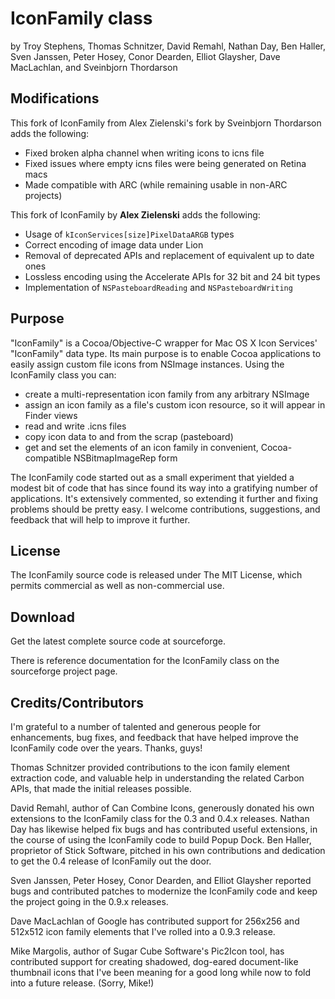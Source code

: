 # IconFamily class

by Troy Stephens, Thomas Schnitzer, David Remahl, Nathan Day, Ben Haller, Sven Janssen, Peter Hosey, Conor Dearden, Elliot Glaysher, Dave MacLachlan, and Sveinbjorn Thordarson

## Modifications

This fork of IconFamily from Alex Zielenski's fork by Sveinbjorn Thordarson adds the following:

* Fixed broken alpha channel when writing icons to icns file
* Fixed issues where empty icns files were being generated on Retina macs
* Made compatible with ARC (while remaining usable in non-ARC projects)

This fork of IconFamily by **Alex Zielenski** adds the following:

* Usage of ```kIconServices[size]PixelDataARGB``` types
* Correct encoding of image data under Lion
* Removal of deprecated APIs and replacement of equivalent up to date ones
* Lossless encoding using the Accelerate APIs for 32 bit and 24 bit types
* Implementation of ```NSPasteboardReading``` and ```NSPasteboardWriting```

## Purpose

"IconFamily" is a Cocoa/Objective-C wrapper for Mac OS X Icon Services' "IconFamily" data type. Its main purpose is to enable Cocoa applications to easily assign custom file icons from NSImage instances. Using the IconFamily class you can:

* create a multi-representation icon family from any arbitrary NSImage
* assign an icon family as a file's custom icon resource, so it will appear in Finder views
* read and write .icns files
* copy icon data to and from the scrap (pasteboard)
* get and set the elements of an icon family in convenient, Cocoa-compatible NSBitmapImageRep form

The IconFamily code started out as a small experiment that yielded a modest bit of code that has since found its way into a gratifying number of applications. It's extensively commented, so extending it further and fixing problems should be pretty easy. I welcome contributions, suggestions, and feedback that will help to improve it further.

## License

The IconFamily source code is released under The MIT License, which permits commercial as well as non-commercial use.

## Download

Get the latest complete source code at sourceforge.

There is reference documentation for the IconFamily class on the sourceforge project page.

## Credits/Contributors

I'm grateful to a number of talented and generous people for enhancements, bug fixes, and feedback that have helped improve the IconFamily code over the years. Thanks, guys!

Thomas Schnitzer provided contributions to the icon family element extraction code, and valuable help in understanding the related Carbon APIs, that made the initial releases possible.

David Remahl, author of Can Combine Icons, generously donated his own extensions to the IconFamily class for the 0.3 and 0.4.x releases. Nathan Day has likewise helped fix bugs and has contributed useful extensions, in the course of using the IconFamily code to build Popup Dock. Ben Haller, proprietor of Stick Software, pitched in his own contributions and dedication to get the 0.4 release of IconFamily out the door.

Sven Janssen, Peter Hosey, Conor Dearden, and Elliot Glaysher reported bugs and contributed patches to modernize the IconFamily code and keep the project going in the 0.9.x releases.

Dave MacLachlan of Google has contributed support for 256x256 and 512x512 icon family elements that I've rolled into a 0.9.3 release.

Mike Margolis, author of Sugar Cube Software's Pic2Icon tool, has contributed support for creating shadowed, dog-eared document-like thumbnail icons that I've been meaning for a good long while now to fold into a future release. (Sorry, Mike!)



